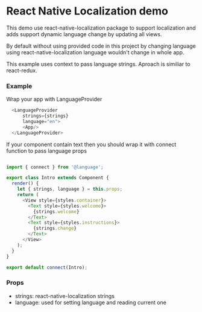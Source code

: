 # React Native Localization demo

This demo use react-native-localization package to support localization and adds support dynamic language change by updating all views.

By default without using provided code in this project by changing language using react-native-localization language wouldn't change in whole app.

This example uses context to pass language strings. Aproach is similiar to react-redux.


### Example

Wrap your app with LanguageProvider 

```javascript
  <LanguageProvider 
      strings={strings}
      language="en">
      <App/>
  </LanguageProvider>
```

If your component contain text then you should wrap it with connect function to pass language props
```javascript

import { connect } from '@language';

export class Intro extends Component {
  render() {
    let { strings, language } = this.props;
    return (
      <View style={styles.container}>
        <Text style={styles.welcome}>
          {strings.welcome}
        </Text>
        <Text style={styles.instructions}>
          {strings.change}
        </Text>
      </View>
    );
  }
}

export default connect(Intro);
```  
### Props
- strings: react-native-localization strings 
- language: used for setting language and reading current one
